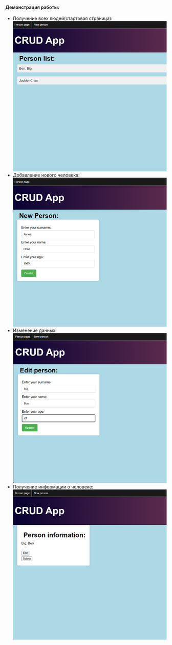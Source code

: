 #### Демонстрация работы:
+ Получение всех людей(стартовая страница):
  ![фото](img/CRUDAPPIndex.png)
+ Добавление нового человека:
  ![фото](img/CRUDAPPCreate.png)
+ Изменение данных:
  ![фото](img/CRUDAPPEditPage.png)
+ Получение информации о человеке:
  ![фото](img/CRUDAPPShow.png)